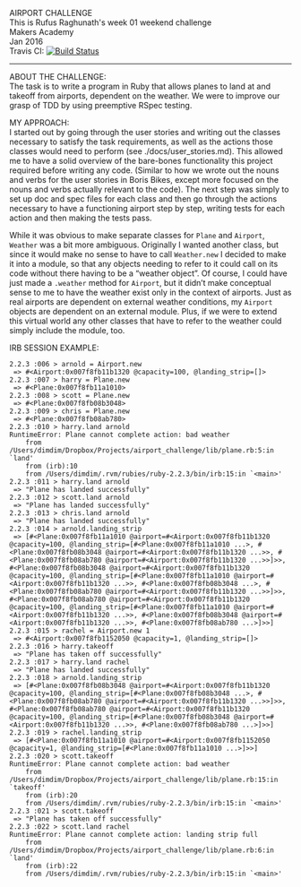 AIRPORT CHALLENGE<br>
This is Rufus Raghunath's week 01 weekend challenge<br>
Makers Academy<br>
Jan 2016<br>
Travis CI: [![Build Status](https://travis-ci.org/rufusraghunath/airport_challenge.svg?branch=master)](https://travis-ci.org/rufusraghunath/airport_challenge)

---------------------------------------------------

ABOUT THE CHALLENGE:<br>
The task is to write a program in Ruby that allows planes to land at and takeoff from airports, dependent on the weather. We were to improve our grasp of TDD by using preemptive RSpec testing.


MY APPROACH:<br>
I started out by going through the user stories and writing out the classes necessary to satisfy the task requirements, as well as the actions those classes would need to perform (see ./docs/user_stories.md). This allowed me to have a solid overview of the bare-bones functionality this project required before writing any code. (Similar to how we wrote out the nouns and verbs for the user stories in Boris Bikes, except more focused on the nouns and verbs actually relevant to the code). The next step was simply to set up doc and spec files for each class and then go through the actions necessary to have a functioning airport step by step, writing tests for each action and then making the tests pass.

While it was obvious to make separate classes for ```Plane``` and ```Airport```, ```Weather``` was a bit more ambiguous. Originally I wanted another class, but since it would make no sense to have to call ```Weather.new``` I decided to make it into a module, so that any objects needing to refer to it could call on its code without there having to be a “weather object”. Of course, I could have just made a ```.weather``` method for ```Airport```, but it didn’t make conceptual sense to me to have the weather exist only in the context of airports. Just as real airports are dependent on external weather conditions, my ```Airport``` objects are dependent on an external module. Plus, if we were to extend this virtual world any other classes that have to refer to the weather could simply include the module, too.


IRB SESSION EXAMPLE:<br>
```
2.2.3 :006 > arnold = Airport.new
 => #<Airport:0x007f8fb11b1320 @capacity=100, @landing_strip=[]> 
2.2.3 :007 > harry = Plane.new
 => #<Plane:0x007f8fb11a1010> 
2.2.3 :008 > scott = Plane.new
 => #<Plane:0x007f8fb08b3048> 
2.2.3 :009 > chris = Plane.new
 => #<Plane:0x007f8fb08ab780> 
2.2.3 :010 > harry.land arnold
RuntimeError: Plane cannot complete action: bad weather
	from /Users/dimdim/Dropbox/Projects/airport_challenge/lib/plane.rb:5:in `land'
	from (irb):10
	from /Users/dimdim/.rvm/rubies/ruby-2.2.3/bin/irb:15:in `<main>'
2.2.3 :011 > harry.land arnold
 => "Plane has landed successfully" 
2.2.3 :012 > scott.land arnold
 => "Plane has landed successfully" 
2.2.3 :013 > chris.land arnold
 => "Plane has landed successfully" 
2.2.3 :014 > arnold.landing_strip
 => [#<Plane:0x007f8fb11a1010 @airport=#<Airport:0x007f8fb11b1320 @capacity=100, @landing_strip=[#<Plane:0x007f8fb11a1010 ...>, #<Plane:0x007f8fb08b3048 @airport=#<Airport:0x007f8fb11b1320 ...>>, #<Plane:0x007f8fb08ab780 @airport=#<Airport:0x007f8fb11b1320 ...>>]>>, #<Plane:0x007f8fb08b3048 @airport=#<Airport:0x007f8fb11b1320 @capacity=100, @landing_strip=[#<Plane:0x007f8fb11a1010 @airport=#<Airport:0x007f8fb11b1320 ...>>, #<Plane:0x007f8fb08b3048 ...>, #<Plane:0x007f8fb08ab780 @airport=#<Airport:0x007f8fb11b1320 ...>>]>>, #<Plane:0x007f8fb08ab780 @airport=#<Airport:0x007f8fb11b1320 @capacity=100, @landing_strip=[#<Plane:0x007f8fb11a1010 @airport=#<Airport:0x007f8fb11b1320 ...>>, #<Plane:0x007f8fb08b3048 @airport=#<Airport:0x007f8fb11b1320 ...>>, #<Plane:0x007f8fb08ab780 ...>]>>] 
2.2.3 :015 > rachel = Airport.new 1
 => #<Airport:0x007f8fb1152050 @capacity=1, @landing_strip=[]> 
2.2.3 :016 > harry.takeoff
 => "Plane has taken off successfully" 
2.2.3 :017 > harry.land rachel
 => "Plane has landed successfully" 
2.2.3 :018 > arnold.landing_strip
 => [#<Plane:0x007f8fb08b3048 @airport=#<Airport:0x007f8fb11b1320 @capacity=100, @landing_strip=[#<Plane:0x007f8fb08b3048 ...>, #<Plane:0x007f8fb08ab780 @airport=#<Airport:0x007f8fb11b1320 ...>>]>>, #<Plane:0x007f8fb08ab780 @airport=#<Airport:0x007f8fb11b1320 @capacity=100, @landing_strip=[#<Plane:0x007f8fb08b3048 @airport=#<Airport:0x007f8fb11b1320 ...>>, #<Plane:0x007f8fb08ab780 ...>]>>] 
2.2.3 :019 > rachel.landing_strip
 => [#<Plane:0x007f8fb11a1010 @airport=#<Airport:0x007f8fb1152050 @capacity=1, @landing_strip=[#<Plane:0x007f8fb11a1010 ...>]>>] 
2.2.3 :020 > scott.takeoff
RuntimeError: Plane cannot complete action: bad weather
	from /Users/dimdim/Dropbox/Projects/airport_challenge/lib/plane.rb:15:in `takeoff'
	from (irb):20
	from /Users/dimdim/.rvm/rubies/ruby-2.2.3/bin/irb:15:in `<main>'
2.2.3 :021 > scott.takeoff
 => "Plane has taken off successfully" 
2.2.3 :022 > scott.land rachel
RuntimeError: Plane cannot complete action: landing strip full
	from /Users/dimdim/Dropbox/Projects/airport_challenge/lib/plane.rb:6:in `land'
	from (irb):22
	from /Users/dimdim/.rvm/rubies/ruby-2.2.3/bin/irb:15:in `<main>'
```
